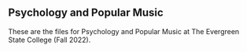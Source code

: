 ## Psychology and Popular Music

These are the files for Psychology and Popular Music at The Evergreen State College (Fall 2022).
